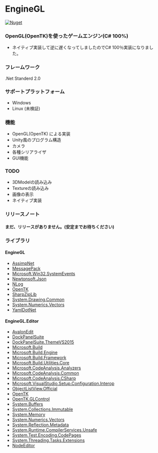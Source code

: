 # EngineGL
[![Nuget](https://img.shields.io/nuget/v/EngineGL.svg)](https://www.nuget.org/packages/EngineGL/)

### OpenGL(OpenTK)を使ったゲームエンジン(C# 100%)

- ネイティブ実装して逆に遅くなってしましたのでC# 100％実装になりました。

### フレームワーク
.Net Standerd 2.0

### サポートプラットフォーム
- Windows
- Linux (未検証)

### 機能

- OpenGL(OpenTK) による実装
- Unity風のプログラム構造
- カメラ
- 各種シリアライザ
- GUI機能

### TODO

- 3DModelの読み込み
- Textureの読み込み
- 画像の表示
- ネイティブ実装

### リリースノート

#### まだ、リリースがありません。(安定までお待ちください)

### ライブラリ

#### EngineGL
- [AssimpNet](https://bitbucket.org/Starnick/assimpnet)
- [MessagePack](https://github.com/neuecc/MessagePack-CSharp/)
- [Microsoft.Win32.SystemEvents](https://dotnet.microsoft.com/)
- [Newtonsoft.Json](https://www.newtonsoft.com/json)
- [NLog](https://nlog-project.org/)
- [OpenTK](https://github.com/opentk/opentk)
- [SharpZipLib](https://github.com/icsharpcode/SharpZipLib)
- [System.Drawing.Common](https://dotnet.microsoft.com/)
- [System.Numerics.Vectors](https://dotnet.microsoft.com/)
- [YamlDotNet](https://github.com/aaubry/YamlDotNet)

#### EngineGL.Editor
- [AvalonEdit](http://avalonedit.net/)
- [DockPanelSuite](http://dockpanelsuite.com/)
- [DockPanelSuite.ThemeVS2015](http://dockpanelsuite.com/)
- [Microsoft.Build](https://github.com/Microsoft/msbuild/)
- [Microsoft.Build.Engine](https://github.com/Microsoft/msbuild/)
- [Microsoft.Build.Framework](https://github.com/Microsoft/msbuild/)
- [Microsoft.Build.Utilities.Core](https://github.com/Microsoft/msbuild/)
- [Microsoft.CodeAnalysis.Analyzers](https://github.com/dotnet/roslyn-analyzers)
- [Microsoft.CodeAnalysis.Common](https://github.com/dotnet/roslyn-analyzers)
- [Microsoft.CodeAnalysis.CSharp](https://github.com/dotnet/roslyn-analyzers)
- [Microsoft.VisualStudio.Setup.Configuration.Interop](https://github.com/dotnet/roslyn-analyzers)
- [ObjectListView.Official](http://objectlistview.sourceforge.net/cs/index.html)
- [OpenTK](https://github.com/opentk/opentk)
- [OpenTK.GLControl](https://github.com/opentk/opentk)
- [System.Buffers](https://dotnet.microsoft.com/)
- [System.Collections.Immutable](https://dotnet.microsoft.com/)
- [System.Memory](https://dotnet.microsoft.com/)
- [System.Numerics.Vectors](https://dotnet.microsoft.com/)
- [System.Reflection.Metadata](https://dotnet.microsoft.com/)
- [System.Runtime.CompilerServices.Unsafe](https://dotnet.microsoft.com/)
- [System.Test.Encoding.CodePages](https://dotnet.microsoft.com/)
- [System.Threading.Tasks.Extensions](https://dotnet.microsoft.com/)
- [NodeEditor](https://github.com/komorra/NodeEditorWinforms)
